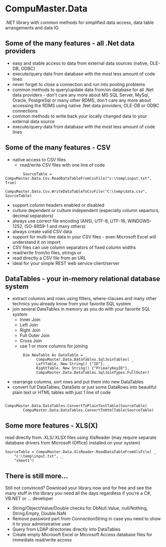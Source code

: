# CompuMaster.Data
.NET library with common methods for simplified data access, data table arrangements and data IO

## Some of the many features - all .Net data providers
* easy and stable access to data from external data sources (native, OLE-DB, ODBC) 
* execute/query data from database with the most less amount of code lines 
* never forget to close a connection and run into pooling problems
* common methods to query/update data from/on database for all .Net data providers - don't care any more about MS SQL Server, MySql, Oracle, PostgreSql or many other RDMS, don't care any more about accessing the RDMS using native .Net data providers, OLE-DB or ODBC connections
* common methods to write back your locally changed data to your external data source
* execute/query data from database with the most less amount of code lines 

## Some of the many features - CSV
* native access to CSV files
  * read/write CSV files with one line of code
```vb.net
        SourceTable = CompuMaster.Data.Csv.ReadDataTableFromCsvFile("c:\temp\input.txt", True)
        CompuMaster.Data.Csv.WriteDataTableToCsvFile("C:\temp\data.csv", SourceTable)
```
  * support column headers enabled or disabled
  * culture dependent or culture independent (especially column separtors, decimal separators)
  * always use correct file encoding (ANSI, UTF-8, UTF-16, WINDOWS-1252, ISO-8859-1 and many others)
  * always create valid CSV data
  * support for multi-line data in your CSV files - even Microsoft Excel will understand it on import
* CSV files can use column separators of fixed column widths
* read/write from/to files, strings or 
* read directly a CSV file from an URL
* ideal for your simple REST web service client/server

## DataTables - your in-memory relational database system
* extract columns and rows using filters, where-clauses and many other technics you already know from your favorite SQL system
* join several DataTables in memory as you do with your favorite SQL system
  * Inner Join
  * Left Join
  * Right Join
  * Full Outer Join
  * Cross Join
  * use 1 or more columns for joining
```vb.net
        Dim NewTable As DataTable = _
              CompuMaster.Data.DataTables.SqlJoinTables( _
              LeftTable, New String() {"ID"}, _
              RightTable, New String() {"PrimaryKeyID"}, _
              CompuMaster.Data.DataTables.SqlJoinTypes.FullOuter)
```          
* rearrange columns, sort rows and put them into new DataTables
* convert full DataTables, DataSets or just some DataRows into beautiful plain text or HTML tables with just 1 line of code
```vb.net
        CompuMaster.Data.DataTables.ConvertToPlainTextTable(SourceTable)
        CompuMaster.Data.DataTables.ConvertToHtmlTable(SourceTable)
```

## Some more features - XLS(X)
read directly from .XLS/.XLSX files using XlsReader (may require separate database drivers from Microsoft (Office) installed on your system)
```vb.net
SourceTable = CompuMaster.Data.XlsReader.ReadDataTableFromXlsFile( _
    "c:\temp\input.txt", _
    "sheet1")
```

## There is still more...
Still not convinced? Download your library now and for free and see the many stuff in the library you need all the days regardless if you're a C#, VB.NET or ... developer

* String/Object/Value/Double checks for DbNull.Value, null/Nothing, String.Empty, Double.NaN
* Remove password part from ConnectionString in case you need to show it to your administrative user
* Query from LDAP directories directly into DataTables
* Create empty Microsoft Excel or Microsoft Access database files for immediate read/write access
